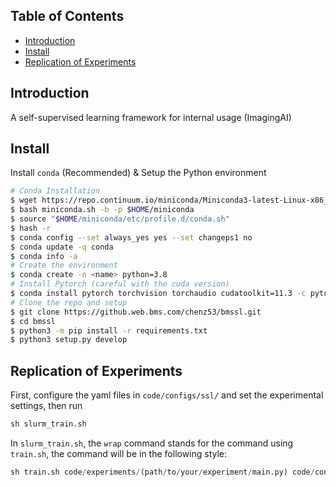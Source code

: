 ## Table of Contents
- [Introduction](#introduction)
- [Install](#install)
- [Replication of Experiments](#replication)

## Introduction
A self-supervised learning framework for internal usage (ImagingAI)

## Install
Install `conda` (Recommended) & Setup the Python environment
```bash
# Conda Installation
$ wget https://repo.continuum.io/miniconda/Miniconda3-latest-Linux-x86_64.sh -O miniconda.sh
$ bash miniconda.sh -b -p $HOME/miniconda
$ source "$HOME/miniconda/etc/profile.d/conda.sh"
$ hash -r
$ conda config --set always_yes yes --set changeps1 no
$ conda update -q conda
$ conda info -a
# Create the environment
$ conda create -n <name> python=3.8
# Install Pytorch (careful with the cuda version)
$ conda install pytorch torchvision torchaudio cudatoolkit=11.3 -c pytorch
# Clone the repo and setup
$ git clone https://github.web.bms.com/chenz53/bmssl.git
$ cd bmssl
$ python3 -m pip install -r requirements.txt
$ python3 setup.py develop
```

## Replication of Experiments
First, configure the yaml files in `code/configs/ssl/` and set the experimental settings, then run
```Python
sh slurm_train.sh
```

In `slurm_train.sh`, the `wrap` command stands for the command using `train.sh`, the command will be in the following style:
```Python
sh train.sh code/experiments/(path/to/your/experiment/main.py) code/configs/(path/to/your/experiment/config)
```